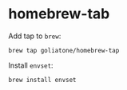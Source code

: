 # homebrew-tab

Add tap to `brew`:

```
brew tap goliatone/homebrew-tap
```

Install `envset`:

```
brew install envset
```

